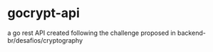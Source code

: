 # gocrypt-api
a go rest API created following the challenge proposed in backend-br/desafios/cryptography
